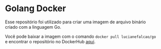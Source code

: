 # Golang Docker

Esse repositório foi utilizado para criar uma imagem de arquivo binário criado com a linguagem Go.

Você pode baixar a imagem com o comando ```docker pull lucianefalcao/go``` e encontrar o repositório no DockerHub [aqui]('https://hub.docker.com/r/lucianefalcao/go').
